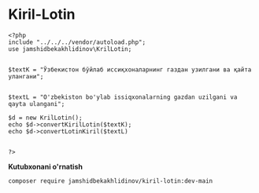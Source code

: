 # Kiril-Lotin

    <?php
    include "../../../vendor/autoload.php";
    use jamshidbekakhlidinov\KrilLotin;


    $textK = "Ўзбекистон бўйлаб иссиқхоналарнинг газдан узилгани ва қайта улангани";


    $textL = "O'zbekiston bo'ylab issiqxonalarning gazdan uzilgani va qayta ulangani";

    $d = new KrilLotin();
    echo $d->convertKirilLotin($textK);
    echo $d->convertLotinKiril($textL)


    ?>

**Kutubxonani o'rnatish**

    composer require jamshidbekakhlidinov/kiril-lotin:dev-main